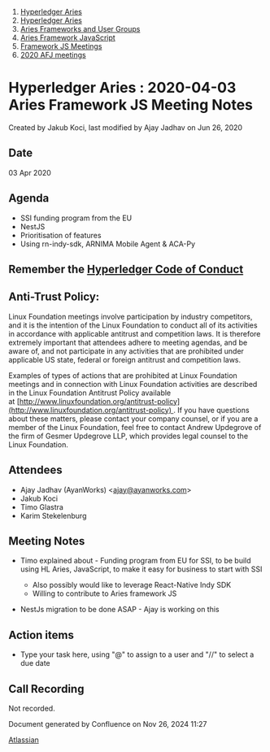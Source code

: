 1. [Hyperledger Aries](index.html)
2. [Hyperledger Aries](Hyperledger-Aries_18481154.html)
3. [Aries Frameworks and User Groups](Aries-Frameworks-and-User-Groups_18481290.html)
4. [Aries Framework JavaScript](Aries-Framework-JavaScript_18482463.html)
5. [Framework JS Meetings](Framework-JS-Meetings_18482467.html)
6. [2020 AFJ meetings](2020-AFJ-meetings_18513105.html)

# Hyperledger Aries : 2020-04-03 Aries Framework JS Meeting Notes

Created by Jakub Koci, last modified by Ajay Jadhav on Jun 26, 2020

## Date

03 Apr 2020

## Agenda

- SSI funding program from the EU
- NestJS
- Prioritisation of features
- Using rn-indy-sdk, ARNIMA Mobile Agent &amp; ACA-Py

## Remember the [Hyperledger Code of Conduct](https://lf-hyperledger.atlassian.net/wiki/display/HYP/Hyperledger+Code+of+Conduct)

## Anti-Trust Policy:

Linux Foundation meetings involve participation by industry competitors, and it is the intention of the Linux Foundation to conduct all of its activities in accordance with applicable antitrust and competition laws. It is therefore extremely important that attendees adhere to meeting agendas, and be aware of, and not participate in any activities that are prohibited under applicable US state, federal or foreign antitrust and competition laws.

Examples of types of actions that are prohibited at Linux Foundation meetings and in connection with Linux Foundation activities are described in the Linux Foundation Antitrust Policy available at [http://www.linuxfoundation.org/antitrust-policy](http://www.linuxfoundation.org/antitrust-policy) . If you have questions about these matters, please contact your company counsel, or if you are a member of the Linux Foundation, feel free to contact Andrew Updegrove of the firm of Gesmer Updegrove LLP, which provides legal counsel to the Linux Foundation.

## Attendees

- Ajay Jadhav (AyanWorks) &lt;ajay@ayanworks.com&gt;
- Jakub Koci
- Timo Glastra
- Karim Stekelenburg

## Meeting Notes

- Timo explained about - Funding program from EU for SSI, to be build using HL Aries, JavaScript, to make it easy for business to start with SSI
  
  - Also possibly would like to leverage React-Native Indy SDK
  - Willing to contribute to Aries framework JS
- NestJs migration to be done ASAP - Ajay is working on this

## Action items

- Type your task here, using "@" to assign to a user and "//" to select a due date

## Call Recording

Not recorded.

Document generated by Confluence on Nov 26, 2024 11:27

[Atlassian](http://www.atlassian.com/)
